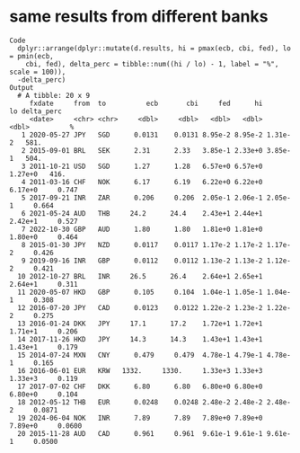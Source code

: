 # same results from different banks

    Code
      dplyr::arrange(dplyr::mutate(d.results, hi = pmax(ecb, cbi, fed), lo = pmin(ecb,
        cbi, fed), delta_perc = tibble::num((hi / lo) - 1, label = "%", scale = 100)),
      -delta_perc)
    Output
      # A tibble: 20 x 9
         fxdate     from  to          ecb       cbi     fed      hi      lo delta_perc
         <date>     <chr> <chr>     <dbl>     <dbl>   <dbl>   <dbl>   <dbl>          %
       1 2020-05-27 JPY   SGD      0.0131    0.0131 8.95e-2 8.95e-2 1.31e-2   581.    
       2 2015-09-01 BRL   SEK      2.31      2.33   3.85e-1 2.33e+0 3.85e-1   504.    
       3 2011-10-21 USD   SGD      1.27      1.28   6.57e+0 6.57e+0 1.27e+0   416.    
       4 2011-03-16 CHF   NOK      6.17      6.19   6.22e+0 6.22e+0 6.17e+0     0.747 
       5 2017-09-21 INR   ZAR      0.206     0.206  2.05e-1 2.06e-1 2.05e-1     0.664 
       6 2021-05-24 AUD   THB     24.2      24.4    2.43e+1 2.44e+1 2.42e+1     0.527 
       7 2022-10-30 GBP   AUD      1.80      1.80   1.81e+0 1.81e+0 1.80e+0     0.464 
       8 2015-01-30 JPY   NZD      0.0117    0.0117 1.17e-2 1.17e-2 1.17e-2     0.426 
       9 2019-09-16 INR   GBP      0.0112    0.0112 1.13e-2 1.13e-2 1.12e-2     0.421 
      10 2012-10-27 BRL   INR     26.5      26.4    2.64e+1 2.65e+1 2.64e+1     0.311 
      11 2020-05-07 HKD   GBP      0.105     0.104  1.04e-1 1.05e-1 1.04e-1     0.308 
      12 2016-07-20 JPY   CAD      0.0123    0.0122 1.22e-2 1.23e-2 1.22e-2     0.275 
      13 2016-01-24 DKK   JPY     17.1      17.2    1.72e+1 1.72e+1 1.71e+1     0.206 
      14 2017-11-26 HKD   JPY     14.3      14.3    1.43e+1 1.43e+1 1.43e+1     0.179 
      15 2014-07-24 MXN   CNY      0.479     0.479  4.78e-1 4.79e-1 4.78e-1     0.165 
      16 2016-06-01 EUR   KRW   1332.     1330.     1.33e+3 1.33e+3 1.33e+3     0.119 
      17 2017-07-02 CHF   DKK      6.80      6.80   6.80e+0 6.80e+0 6.80e+0     0.104 
      18 2012-05-12 THB   EUR      0.0248    0.0248 2.48e-2 2.48e-2 2.48e-2     0.0871
      19 2024-06-04 NOK   INR      7.89      7.89   7.89e+0 7.89e+0 7.89e+0     0.0600
      20 2015-11-28 AUD   CAD      0.961     0.961  9.61e-1 9.61e-1 9.61e-1     0.0500

